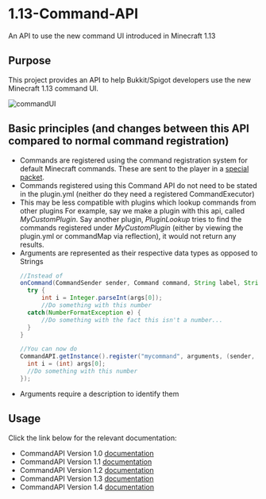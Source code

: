 # 1.13-Command-API
An API to use the new command UI introduced in Minecraft 1.13

## Purpose
This project provides an API to help Bukkit/Spigot developers use the new Minecraft 1.13 command UI.

![commandUI](https://i.imgur.com/aTJa77G.gif "commandUI")

## Basic principles (and changes between this API compared to normal command registration)
- Commands are registered using the command registration system for default Minecraft commands. These are sent to the player in a [special packet](https://wiki.vg/Command_Data).
- Commands registered using this Command API do not need to be stated in the plugin.yml (neither do they need a registered CommandExecutor)
- This may be less compatible with plugins which lookup commands from other plugins
  For example, say we make a plugin with this api, called _MyCustomPlugin_. Say another plugin, _PluginLookup_ tries to find the commands registered under _MyCustomPlugin_ (either by viewing the plugin.yml or commandMap via reflection), it would not return any results.
- Arguments are represented as their respective data types as opposed to Strings
  ```java
  //Instead of 
  onCommand(CommandSender sender, Command command, String label, String[] args) {
  	try {
		int i = Integer.parseInt(args[0]);
		//Do something with this number
	catch(NumberFormatException e) {
		//Do something with the fact this isn't a number...
	}
  }
  
  //You can now do
  CommandAPI.getInstance().register("mycommand", arguments, (sender, args) -> {
	int i = (int) args[0];
    //Do something with this number
  });
  ```
- Arguments require a description to identify them

## Usage
Click the link below for the relevant documentation:
* CommandAPI Version 1.0 [documentation](https://github.com/JorelAli/1.13-Command-API/blob/master/v1.0%20Documentation.md)
* CommandAPI Version 1.1 [documentation](https://github.com/JorelAli/1.13-Command-API/blob/master/v1.1%20Documentation.md)
* CommandAPI Version 1.2 [documentation](https://github.com/JorelAli/1.13-Command-API/blob/master/v1.2%20Documentation.md)
* CommandAPI Version 1.3 [documentation](https://github.com/JorelAli/1.13-Command-API/blob/master/v1.3%20Documentation.md)
* CommandAPI Version 1.4 [documentation](https://github.com/JorelAli/1.13-Command-API/blob/master/v1.4%20Documentation.md)
